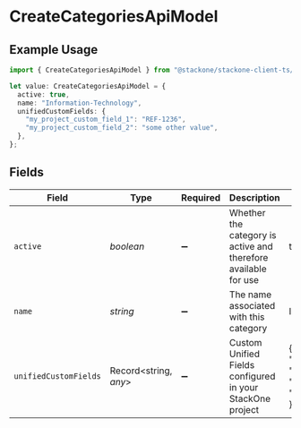 # CreateCategoriesApiModel

## Example Usage

```typescript
import { CreateCategoriesApiModel } from "@stackone/stackone-client-ts/sdk/models/shared";

let value: CreateCategoriesApiModel = {
  active: true,
  name: "Information-Technology",
  unifiedCustomFields: {
    "my_project_custom_field_1": "REF-1236",
    "my_project_custom_field_2": "some other value",
  },
};
```

## Fields

| Field                                                                                        | Type                                                                                         | Required                                                                                     | Description                                                                                  | Example                                                                                      |
| -------------------------------------------------------------------------------------------- | -------------------------------------------------------------------------------------------- | -------------------------------------------------------------------------------------------- | -------------------------------------------------------------------------------------------- | -------------------------------------------------------------------------------------------- |
| `active`                                                                                     | *boolean*                                                                                    | :heavy_minus_sign:                                                                           | Whether the category is active and therefore available for use                               | true                                                                                         |
| `name`                                                                                       | *string*                                                                                     | :heavy_minus_sign:                                                                           | The name associated with this category                                                       | Information-Technology                                                                       |
| `unifiedCustomFields`                                                                        | Record<string, *any*>                                                                        | :heavy_minus_sign:                                                                           | Custom Unified Fields configured in your StackOne project                                    | {<br/>"my_project_custom_field_1": "REF-1236",<br/>"my_project_custom_field_2": "some other value"<br/>} |